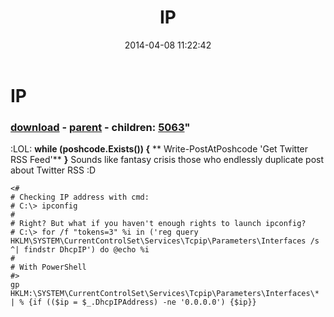﻿---
pid:            5062
parent:         5061
children:       5063
poster:         greg zakharov
title:          IP
date:           2014-04-08 11:22:42
format:         posh
---

# IP

### [download](5062.ps1) - [parent](5061.md) - children: [5063](5063.md)"

:LOL:
**while (poshcode.Exists()) {**
**  Write-PostAtPoshcode 'Get Twitter RSS Feed'**
**}**
Sounds like fantasy crisis those who endlessly duplicate post about Twitter RSS :D

```posh
<#
# Checking IP address with cmd:
# C:\> ipconfig
#
# Right? But what if you haven't enough rights to launch ipconfig?
# C:\> for /f "tokens=3" %i in ('reg query HKLM\SYSTEM\CurrentControlSet\Services\Tcpip\Parameters\Interfaces /s ^| findstr DhcpIP') do @echo %i
#
# With PowerShell
#>
gp HKLM:\SYSTEM\CurrentControlSet\Services\Tcpip\Parameters\Interfaces\* | % {if (($ip = $_.DhcpIPAddress) -ne '0.0.0.0') {$ip}}
```
